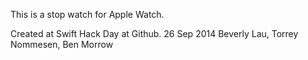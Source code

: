 This is a stop watch for Apple Watch.

Created at Swift Hack Day at Github.
26 Sep 2014
Beverly Lau, Torrey Nommesen, Ben Morrow
